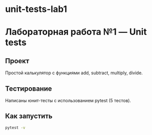 # unit-tests-lab1
# Лабораторная работа №1 — Unit tests

## Проект
Простой калькулятор с функциями add, subtract, multiply, divide.

## Тестирование
Написаны юнит-тесты с использованием pytest (5 тестов).

## Как запустить
```bash
pytest -v
